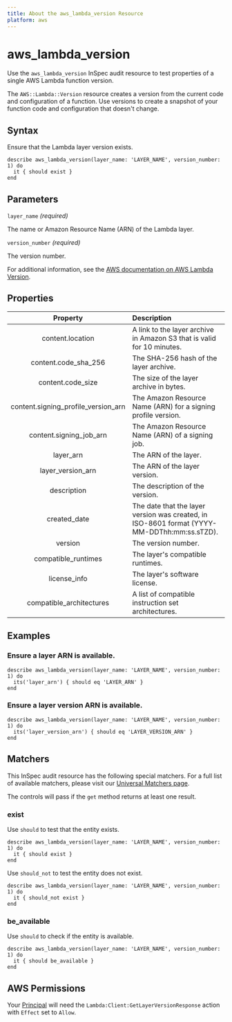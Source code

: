 ```yaml
---
title: About the aws_lambda_version Resource
platform: aws
---
```


# aws_lambda_version

Use the `aws_lambda_version` InSpec audit resource to test properties of a single AWS Lambda function version.

The `AWS::Lambda::Version` resource creates a version from the current code and configuration of a function. Use versions to create a snapshot of your function code and configuration that doesn't change.

## Syntax

Ensure that the Lambda layer version exists.

    describe aws_lambda_version(layer_name: 'LAYER_NAME', version_number: 1) do
      it { should exist }
    end

## Parameters

`layer_name` _(required)_

The name or Amazon Resource Name (ARN) of the Lambda layer.

`version_number` _(required)_

The version number.

For additional information, see the [AWS documentation on AWS Lambda Version](https://docs.aws.amazon.com/AWSCloudFormation/latest/UserGuide/aws-resource-lambda-version.html).

## Properties

| Property | Description |
| :---: | :--- |
| content.location | A link to the layer archive in Amazon S3 that is valid for 10 minutes. |
| content.code_sha_256 | The SHA-256 hash of the layer archive. |
| content.code_size | The size of the layer archive in bytes. |
| content.signing_profile_version_arn | The Amazon Resource Name (ARN) for a signing profile version. |
| content.signing_job_arn | The Amazon Resource Name (ARN) of a signing job. |
| layer_arn | The ARN of the layer. |
| layer_version_arn | The ARN of the layer version. |
| description | The description of the version. |
| created_date | The date that the layer version was created, in ISO-8601 format (YYYY-MM-DDThh:mm:ss.sTZD). |
| version | The version number. |
| compatible_runtimes | The layer's compatible runtimes. |
| license_info | The layer's software license. |
| compatible_architectures | A list of compatible instruction set architectures. |

## Examples

### Ensure a layer ARN is available.

    describe aws_lambda_version(layer_name: 'LAYER_NAME', version_number: 1) do
      its('layer_arn') { should eq 'LAYER_ARN' }
    end

### Ensure a layer version ARN is available.

    describe aws_lambda_version(layer_name: 'LAYER_NAME', version_number: 1) do
      its('layer_version_arn') { should eq 'LAYER_VERSION_ARN' }
    end

## Matchers

This InSpec audit resource has the following special matchers. For a full list of available matchers, please visit our [Universal Matchers page](https://www.inspec.io/docs/reference/matchers/).

The controls will pass if the `get` method returns at least one result.

### exist

Use `should` to test that the entity exists.

    describe aws_lambda_version(layer_name: 'LAYER_NAME', version_number: 1) do
      it { should exist }
    end

Use `should_not` to test the entity does not exist.

    describe aws_lambda_version(layer_name: 'LAYER_NAME', version_number: 1) do
      it { should_not exist }
    end

### be_available

Use `should` to check if the entity is available.

    describe aws_lambda_version(layer_name: 'LAYER_NAME', version_number: 1) do
      it { should be_available }
    end

## AWS Permissions

Your [Principal](https://docs.aws.amazon.com/IAM/latest/UserGuide/intro-structure.html#intro-structure-principal) will need the `Lambda:Client:GetLayerVersionResponse` action with `Effect` set to `Allow`.
